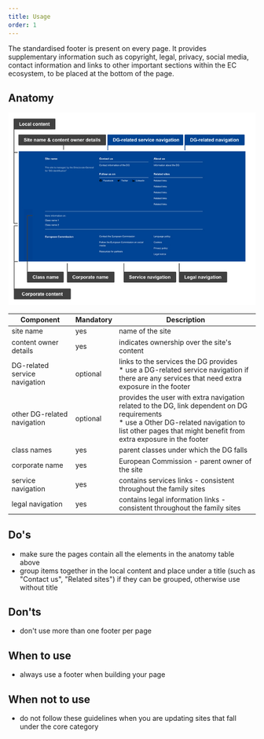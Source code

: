 ```yaml
---
title: Usage
order: 1
---
```

The standardised footer is present on every page. It provides supplementary information such as copyright, legal, privacy, social media, contact information and links to other important sections within the EC ecosystem, to be placed at the bottom of the page.

## Anatomy

>

![](/cms-images/standardised-footer.jpg)

| Component                     | Mandatory | Description                                                                                                                                                                                                    |
| ----------------------------- | --------- | -------------------------------------------------------------------------------------------------------------------------------------------------------------------------------------------------------------- |
| site name                     | yes       | name of the site                                                                                                                                                                                               |
| content owner details         | yes       | indicates ownership over the site's content                                                                                                                                                                    |
| DG-related service navigation | optional  | links to the services the DG provides<br/>\* use a DG-related service navigation if there are any services that need extra exposure in the footer                                                              |
| other DG-related navigation   | optional  | provides the user with extra navigation related to the DG, link dependent on DG requirements<br/>\* use a Other DG-related navigation to list other pages that might benefit from extra exposure in the footer |
| class names                   | yes       | parent classes under which the DG falls                                                                                                                                                                        |
| corporate name                | yes       | European Commission - parent owner of the site                                                                                                                                                                 |
| service navigation            | yes       | contains services links - consistent throughout the family sites                                                                                                                                               |
| legal navigation              | yes       | contains legal information links - consistent throughout the family sites                                                                                                                                      |

## Do's

- make sure the pages contain all the elements in the anatomy table above
- group items together in the local content and place under a title (such as "Contact us", "Related sites") if they can be grouped, otherwise use without title

## Don'ts

- don't use more than one footer per page

## When to use

- always use a footer when building your page

## When not to use

- do not follow these guidelines when you are updating sites that fall under the core category
